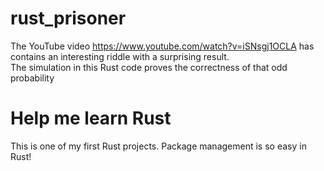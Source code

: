 # rust_prisoner
The YouTube video https://www.youtube.com/watch?v=iSNsgj1OCLA has contains an interesting riddle with a surprising result.
\
The simulation in this Rust code proves the correctness of that odd probability
# Help me learn Rust
This is one of my first Rust projects. Package management is so easy in Rust!
